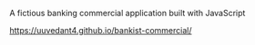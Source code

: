 A fictious banking commercial application built with JavaScript


https://uuvedant4.github.io/bankist-commercial/
